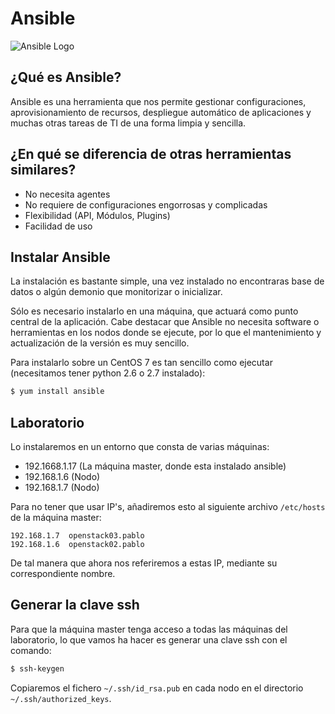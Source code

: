 # Ansible

![Ansible Logo](https://upload.wikimedia.org/wikipedia/commons/0/05/Ansible_Logo.png)

## ¿Qué es Ansible?
Ansible es una herramienta que nos permite gestionar configuraciones, aprovisionamiento de recursos, despliegue automático de aplicaciones y muchas otras tareas de TI de una forma limpia y sencilla.

## ¿En qué se diferencia de otras herramientas similares?
- No necesita agentes
- No requiere de configuraciones engorrosas y complicadas
- Flexibilidad (API, Módulos, Plugins)
- Facilidad de uso

## Instalar Ansible
La instalación es bastante simple, una vez instalado no encontraras base de datos o algún demonio que monitorizar o inicializar.

Sólo es necesario instalarlo en una máquina, que actuará como punto central de la aplicación. Cabe destacar que Ansible no necesita software o herramientas en los nodos donde se ejecute, por lo que el mantenimiento y actualización de la versión es muy sencillo.

Para instalarlo sobre un CentOS 7 es tan sencillo como ejecutar (necesitamos tener python 2.6 o 2.7 instalado): 
```sh
$ yum install ansible
```

## Laboratorio

Lo instalaremos en un entorno que consta de varias máquinas:
- 192.1668.1.17 (La máquina master, donde esta instalado ansible)
- 192.168.1.6 (Nodo)
- 192.168.1.7 (Nodo)

Para no tener que usar IP's, añadiremos esto al siguiente archivo `/etc/hosts` de la máquina master:
```
192.168.1.7  openstack03.pablo
192.168.1.6  openstack02.pablo
```

De tal manera que ahora nos referiremos a estas IP, mediante su correspondiente nombre.

## Generar la clave ssh

Para que la máquina master tenga acceso a todas las máquinas del laboratorio, lo que vamos ha hacer es generar una clave ssh con el comando:
```sh
$ ssh-keygen
```

Copiaremos el fichero `~/.ssh/id_rsa.pub` en cada nodo en el directorio `~/.ssh/authorized_keys`.









